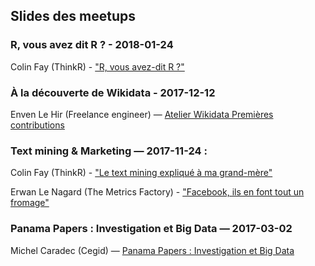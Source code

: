 ## Slides des meetups

### R, vous avez dit R ? - 2018-01-24

Colin Fay (ThinkR) - ["R, vous avez-dit R ?"](https://github.com/ThinkR-open/meetup-r)

### À la découverte de Wikidata - 2017-12-12

Enven Le Hir (Freelance engineer) — [Atelier Wikidata Premières contributions](https://commons.wikimedia.org/wiki/File:FR_-_Atelier_Wikidata_Premi%C3%A8res_contributions_(d%C3%A9cembre_2017,_Rennes).pdf)

### Text mining & Marketing — 2017-11-24 :

Colin Fay (ThinkR) - ["Le text mining expliqué à ma grand-mère"](https://github.com/ColinFay/conf/blob/master/2017-11-breizh-data-club/fay_colin_tm_explique_grand_mere.pdf)

Erwan Le Nagard (The Metrics Factory) - ["Facebook, ils en font tout un fromage"](https://github.com/breizhdataday/slides-meetup/blob/master/FMCG_BreizhDataClub_vf.pdf)

### Panama Papers : Investigation et Big Data — 2017-03-02

Michel Caradec (Cegid) — [Panama Papers : Investigation et Big Data](https://github.com/michelcaradec/Panama-Papers)
